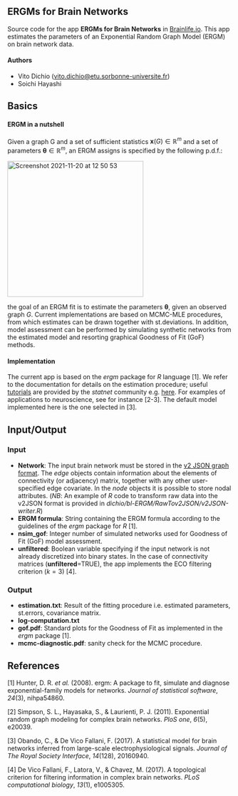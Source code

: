 ## ERGMs for Brain Networks
Source code for the app **ERGMs for Brain Networks** in [Brainlife.io](https://brainlife.io/).
This app estimates the parameters of an Exponential Random Graph Model (ERGM) on brain network data. 
#### Authors
- Vito Dichio (vito.dichio@etu.sorbonne-universite.fr)
- Soichi Hayashi
## Basics
#### ERGM in a nutshell
Given a graph G and a set of sufficient statistics $\mathbf{x}(G)\in\mathbb{R}^m$ and a set of parameters $\mathbf{\theta}\in\mathbb{R}^m$, an ERGM assigns is specified by the following p.d.f.: 


<img width="305" alt="Screenshot 2021-11-20 at 12 50 53" src="https://user-images.githubusercontent.com/79842912/142725299-befccceb-51af-42b5-bdaa-034718b4fba6.png">


the goal of an ERGM fit is to estimate the parameters $\mathbf{\theta}$, given an observed graph $G$. Current implementations are based on MCMC-MLE procedures, from which estimates can be drawn together with st.deviations. In addition, model assessment can be performed by simulating synthetic networks from the estimated model and resorting graphical Goodness of Fit (GoF) methods.

#### Implementation
The current app is based on the *ergm* package for *R* language [1].  We refer to the documentation for details on the estimation procedure; useful [tutorials](https://github.com/statnet/Workshops/wiki) are provided by the *statnet* community e.g. [here](http://statnet.org/Workshops/ergm_tutorial.html).
For examples of applications to neuroscience, see for instance [2-3]. The default model implemented here is the one selected in [3].
## Input/Output
### Input
- **Network**: The input brain network must be stored in the [v2 JSON graph format](https://github.com/jsongraph/json-graph-specification). The *edge* objects contain information about the elements of connectivity (or adjacency) matrix, together with any other user-specified edge covariate. In the *node* objects it is possible to store nodal attributes. (*NB*: An example of *R* code to transform raw data into the v2JSON format is provided in *dichio/bl-ERGM/RawTov2JSON/v2JSON-writer.R*)
- **ERGM formula**: String containing the ERGM formula according to the guidelines of the *ergm* package for *R* [1].
- **nsim_gof**: Integer number of simulated networks used for Goodness of Fit (GoF) model assessment.
- **unfiltered**: Boolean variable specifying if the input network is not already discretized into binary states. In the case of connectivity matrices (**unfiltered**=TRUE), the app implements the ECO filtering criterion ($k=3$) [4].
### Output
- **estimation.txt**: Result of the fitting procedure i.e. estimated parameters, st.errors, covariance matrix.
- **log-computation.txt**
- **gof.pdf**: Standard plots for the Goodness of Fit as implemented in the *ergm* package [1].
- **mcmc-diagnostic.pdf**: sanity check for the MCMC procedure. 



## References
[1] Hunter, D. R. *et al.* (2008). ergm: A package to fit, simulate and diagnose exponential-family models for networks. _Journal of statistical software_, _24_(3), nihpa54860.

[2] Simpson, S. L., Hayasaka, S., & Laurienti, P. J. (2011). Exponential random graph modeling for complex brain networks. _PloS one_, _6_(5), e20039.

[3] Obando, C., & De Vico Fallani, F. (2017). A statistical model for brain networks inferred from large-scale electrophysiological signals. _Journal of The Royal Society Interface_, _14_(128), 20160940.

[4] De Vico Fallani, F., Latora, V., & Chavez, M. (2017). A topological criterion for filtering information in complex brain networks. _PLoS computational biology_, _13_(1), e1005305.
